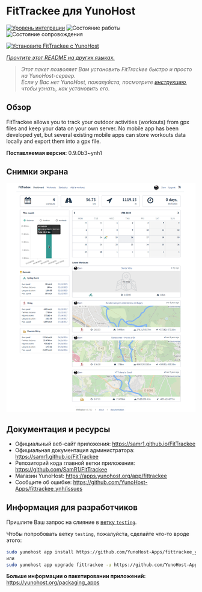 <!--
Важно: этот README был автоматически сгенерирован <https://github.com/YunoHost/apps/tree/master/tools/readme_generator>
Он НЕ ДОЛЖЕН редактироваться вручную.
-->

# FitTrackee для YunoHost

[![Уровень интеграции](https://apps.yunohost.org/badge/integration/fittrackee)](https://ci-apps.yunohost.org/ci/apps/fittrackee/)
![Состояние работы](https://apps.yunohost.org/badge/state/fittrackee)
![Состояние сопровождения](https://apps.yunohost.org/badge/maintained/fittrackee)

[![Установите FitTrackee с YunoHost](https://install-app.yunohost.org/install-with-yunohost.svg)](https://install-app.yunohost.org/?app=fittrackee)

*[Прочтите этот README на других языках.](./ALL_README.md)*

> *Этот пакет позволяет Вам установить FitTrackee быстро и просто на YunoHost-сервер.*  
> *Если у Вас нет YunoHost, пожалуйста, посмотрите [инструкцию](https://yunohost.org/install), чтобы узнать, как установить его.*

## Обзор

FitTrackee allows you to track your outdoor activities (workouts) from gpx files and keep your data on your own server.
No mobile app has been developed yet, but several existing mobile apps can store workouts data locally and export them into a gpx file.


**Поставляемая версия:** 0.9.0b3~ynh1

## Снимки экрана

![Снимок экрана FitTrackee](./doc/screenshots/screenshot-fittrackee.png)

## Документация и ресурсы

- Официальный веб-сайт приложения: <https://samr1.github.io/FitTrackee>
- Официальная документация администратора: <https://samr1.github.io/FitTrackee>
- Репозиторий кода главной ветки приложения: <https://github.com/SamR1/FitTrackee>
- Магазин YunoHost: <https://apps.yunohost.org/app/fittrackee>
- Сообщите об ошибке: <https://github.com/YunoHost-Apps/fittrackee_ynh/issues>

## Информация для разработчиков

Пришлите Ваш запрос на слияние в [ветку `testing`](https://github.com/YunoHost-Apps/fittrackee_ynh/tree/testing).

Чтобы попробовать ветку `testing`, пожалуйста, сделайте что-то вроде этого:

```bash
sudo yunohost app install https://github.com/YunoHost-Apps/fittrackee_ynh/tree/testing --debug
или
sudo yunohost app upgrade fittrackee -u https://github.com/YunoHost-Apps/fittrackee_ynh/tree/testing --debug
```

**Больше информации о пакетировании приложений:** <https://yunohost.org/packaging_apps>

